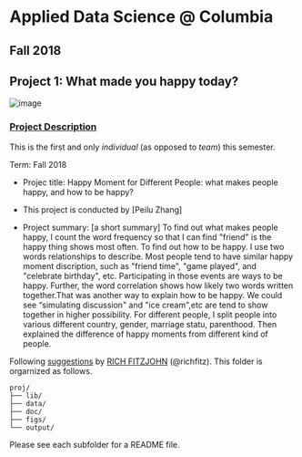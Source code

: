 # Applied Data Science @ Columbia
## Fall 2018
## Project 1: What made you happy today?

![image](figs/title.jpeg)

### [Project Description](doc/)
This is the first and only *individual* (as opposed to *team*) this semester. 

Term: Fall 2018

+ Projec title: Happy Moment for Different People: what makes people happy, and how to be happy?
+ This project is conducted by [Peilu Zhang]

+ Project summary: [a short summary] To find out what makes people happy, I count the word frequency so that I can find "friend" is the happy thing shows most often. To find out how to be happy. I use two words relationships to describe. Most people tend to have similar happy moment discription, such as "friend	time",	"game	played", and "celebrate birthday", etc. Participating in those events are ways to be happy. Further, the word correlation shows how likely two words written together.That was another way to explain how to be happy. We could see “simulating discussion" and "ice cream",etc are tend to show together in higher possibility. For different people, I split people into various different country, gender, marriage statu, parenthood. Then explained the difference of happy moments from different kind of people. 

Following [suggestions](http://nicercode.github.io/blog/2013-04-05-projects/) by [RICH FITZJOHN](http://nicercode.github.io/about/#Team) (@richfitz). This folder is orgarnized as follows.

```
proj/
├── lib/
├── data/
├── doc/
├── figs/
└── output/
```

Please see each subfolder for a README file.

